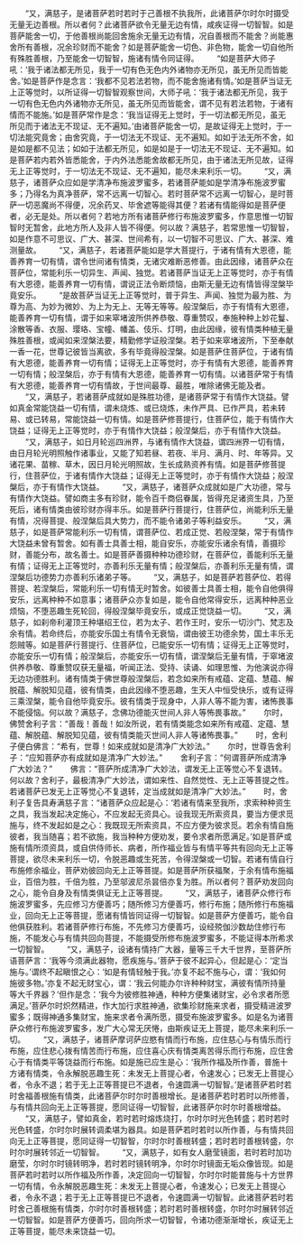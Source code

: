 <!-- { "loadSidebar": true } -->
　　“又，满慈子，是诸菩萨若时若时于己善根不执我所，此诸菩萨尔时尔时摄受无量无边善根。所以者何？此诸菩萨欲令无量无边有情，咸疾证得一切智智。如是菩萨能舍一切，于他善根尚能回舍施余无量无边有情，况自善根而不能舍？尚能惠舍所有善根，况余珍财而不能舍？如是菩萨能舍一切色、非色物，能舍一切自他所有殊胜善根，乃至能舍一切智智，施诸有情令同证得。
　　“如是菩萨大师子吼：‘我于诸法都无所见，我于一切有色无色内外诸物亦无所见，虽无所见而皆能舍。’如是菩萨作是念言：‘我都不见若法若物，而不能舍施诸有情。’如是菩萨当证无上正等觉时，以所证得一切智智观察世间，大师子吼：‘我于诸法都无所见，我于一切有色无色内外诸物亦无所见，虽无所见而皆能舍，谓不见有若法若物，于诸有情而不能施。’如是菩萨常作是念：‘我当证得无上觉时，于一切法都无所见，虽无所见而于诸法无不现证、无不遍知。’由诸菩萨能舍一切，是故证得无上觉时，于一切法能究竟舍；由舍究竟，于一切法无不现证、无不遍知。如如于法无所不舍，如是如是都不见法；如如于法都无所见，如是如是于一切法无不现证、无不遍知。如是菩萨若内若外皆悉能舍，于内外法悉能舍故都无所见，由于诸法无所见故，证得无上正等觉时，于一切法无不现证、无不遍知，能尽未来利乐一切。
　　“又，满慈子，诸菩萨众应如是学清净布施波罗蜜多，若诸菩萨能如是学清净布施波罗蜜多；乃得名为真净菩萨，常不远离一切智心。若时菩萨常不远离一切智心，是时菩萨一切恶魔尚不得便，况余药叉、毕舍遮等能得其便？若诸有情能得如是菩萨便者，必无是处。所以者何？若地方所有诸菩萨修行布施波罗蜜多，作意思惟一切智智时无暂舍，此地方所人及非人皆不得便。何以故？满慈子，若常思惟一切智智，如是作意不可思议、广大、甚深、世间希有，以一切智不可思议、广大、甚深、难测量故。
　　“又，满慈子，若诸菩萨能如是学大菩提行，于诸有情有大恩德，能善养育一切有情，谓令世间诸有情类，无诸灾难断恶修善。由此因缘，诸菩萨众在菩萨位，常能利乐一切异生、声闻、独觉。若诸菩萨当证无上正等觉时，亦于有情有大恩德，能善养育一切有情，谓说正法令断烦恼，由斯无量无边有情皆得涅槃毕竟安乐。
　　“是故菩萨当证无上正等觉时，普于异生、声闻、独觉为最为胜、为尊为高、为妙为微妙、为上为无上、无等无等等。般涅槃后，亦于有情有大恩德，能善养育一切有情，谓于如来窣堵波所供养恭敬、尊重赞叹，奉施种种上妙花鬘、涂散等香、衣服、璎珞、宝幢、幡盖、伎乐、灯明，由此因缘，彼有情类种植无量殊胜善根，或闻如来涅槃法要，精勤修学证般涅槃。若于如来窣堵波所，下至奉献一香一花，世尊记彼皆当离欲，多有毕竟得般涅槃。如是菩萨住菩萨位，于诸有情有大恩德，能善养育一切有情；证得无上正等觉时，亦于有情有大恩德，能善养育一切有情；般涅槃后，亦于有情有大恩德，能善养育一切有情。以诸菩萨常于有情有大恩德，能善养育一切有情故，于世间最尊、最胜，唯除诸佛无能及者。
　　“又，满慈子，若诸菩萨成就如是殊胜功德，是诸菩萨常于有情作大饶益。譬如真金常能饶益一切有情，谓未烧炼、或已烧炼，未作严具、已作严具，若未转易、或已转易，常能饶益一切有情。如是菩萨修菩提行，住菩萨位，能于有情作大饶益；证得无上正等觉时，亦于有情作大饶益；般涅槃后，亦于有情作大饶益。
　　“又，满慈子，如日月轮巡四洲界，与诸有情作大饶益，谓四洲界一切有情，由日月轮光明照触作诸事业，又能了知若昼、若夜、半月、满月、时、年等异。又诸花果、苗稼、草木，因日月轮光明照故，生长成熟资养有情。如是菩萨修菩提行，住菩萨位，于诸有情作大饶益；证得无上正等觉时，亦于有情作大饶益；般涅槃后，亦于有情作大饶益。
　　“又，满慈子，诸菩萨众成就如是广大功德，常与有情作大饶益。譬如商主多有珍财，能令百千商侣眷属，皆得充足诸资生具，乃至死后，诸有情类由彼珍财亦得丰乐。如是菩萨行菩提行，住菩萨位，尚能利乐无量有情，况得菩提、般涅槃后具大势力，而不能令诸弟子等利益安乐。
　　“又，满慈子，如是菩萨常能利乐一切有情，谓菩萨位、若成正觉、若般涅槃，常于有情作大饶益未曾有暂舍。如有善士具善士相，能自安乐，亦能安乐诸余有情，善摄珍财，善能分布，故名善士。如是菩萨善摄种种功德珍财，在菩萨位，善能利乐无量有情；证得无上正等觉时，亦善利乐无量有情；般涅槃后，亦善利乐无量有情，谓涅槃后功德势力亦善利乐诸弟子等。
　　“又，满慈子，如是菩萨若菩萨位、若得菩提、若涅槃后，常能利乐一切有情无时暂舍。如彼善士具善士相，能令自他俱得安乐，远离种种不如意事；诸菩萨众亦复如是，能令自他常得安乐，远离种种恶业烦恼，不堕恶趣生死轮回，得般涅槃毕竟安乐，或成正觉饶益一切。
　　“又，满慈子，如刹帝利灌顶王种堪绍王位，若为太子、若作王时，安乐一切沙门、梵志及余有情。若命终后，亦能安乐国土有情令无衰恼，谓由彼王功德余势，国土丰乐无怨贼等。如是菩萨行菩提行、住菩萨位，已能安乐一切有情；证得无上正等觉时，亦能安乐一切有情；般涅槃后，亦能安乐一切有情，谓涅槃后无量有情，于窣堵波供养恭敬、尊重赞叹获无量福，听闻正法、受持、读诵、如理思惟、为他演说亦得无边功德胜利。诸有情类于佛世尊般涅槃后，若念如来所有戒蕴、定蕴、慧蕴、解脱蕴、解脱知见蕴，彼有情类，由此因缘不堕恶趣，生天人中恒受快乐，或有证得三乘涅槃，能令自他毕竟安乐。彼有情类于现身中，人非人等不能为害，诸怖畏事不能侵恼。何以故？满慈子，念佛功德能灭世间人非人等怖畏事故。”
　　尔时，佛赞舍利子言：“善哉！善哉！如汝所说，若有情类能念如来所有戒蕴、定蕴、慧蕴、解脱蕴、解脱知见蕴，彼有情类能灭世间人非人等诸怖畏事。”
　　时，舍利子便白佛言：“希有，世尊！如来成就如是清净广大妙法。”
　　尔时，世尊告舍利子：“应知菩萨亦有成就如是清净广大妙法。”
　　舍利子言：“何谓菩萨所成清净广大妙法？”
　　佛言：“菩萨所成清净广大妙法，谓发无上正等觉心不复退转。何以故？舍利子，最极清净广大妙法，谓如来性、自然觉性、无上正等菩提之性。若诸菩萨已发无上正等觉心不复退转，定当成就如是清净广大妙法。”
　　时，舍利子复告具寿满慈子言：“诸菩萨众应起是心：‘若诸有情来至我所，求索种种资生之具，我当发起决定施心，不应发起无资具心。设我现无所索资具，要当方便求觅施与，终不发起如是之心：我既现无所索资具，不应方便为彼求觅。若余有情自施彼者，我当随喜；若不欲施，我当种种方便劝发，要令求者所愿满足。’如是菩萨或施有情所须资具，或自供侍师长、病者，所作福业皆与有情平等共有回向无上正等菩提，欲尽未来利乐一切，令脱恶趣或生死苦，令得涅槃或一切智。若诸有情自行布施修余福业，菩萨劝彼回向无上正等菩提。如是菩萨所获福聚，于余有情布施福业，百倍为胜，千倍为胜，乃至邬波尼杀昙倍亦复为胜。所以者何？菩萨劝发回向之心，能令自身及有情类俱证无上正等菩提。
　　“又，满慈子，诸菩萨众修行布施波罗蜜多，先应修习方便善巧；随所修习方便善巧，修行布施；随所修行布施福业，回向无上正等菩提，愿诸有情皆同证得一切智智。如是菩萨方便善巧，能令自他俱获胜利。若诸菩萨修行布施，不先修习方便善巧，设经殑伽沙数劫住修行布施，不能发心与有情共回向菩提，不能摄受所修布施波罗蜜多，不能证得本所希求一切智智。
　　“又，满慈子，设诸有情持广大器，量等三千大千世界，至菩萨所语菩萨言：‘我等今须满此器物，愿疾施与。’菩萨于彼不起异心，但起是心：‘定当施与。’谓终不起瞋恨之心：‘如是有情轻触于我。’亦复不起不施与心，谓：‘我如何施彼多物。’亦复不起无财宝心，谓：‘我云何能办尔许种种财宝，满彼有情所持量等大千界器？’但作是念：‘我今为彼修胜神通，种种方便集诸财宝，必令求者所愿满足。’菩萨尔时炽然精进，作大加行求胜神通，欲集珍财施来求者，摄受精进波罗蜜多；既得神通多集财宝，施来求者令满所愿，摄受布施波罗蜜多。如是名为诸菩萨众修行布施波罗蜜多，发广大心常无厌惓，由斯疾证无上菩提，能尽未来利乐一切。
　　“又，满慈子，诸菩萨摩诃萨应愍有情而行布施，应住慈心与有情乐而行布施，应住悲心拨有情苦而行布施，应住喜心庆有情类离苦得乐而行布施，应住舍心于有情类平等饶益而行布施。如是施已应生是心：‘我所作福及所作善，普施十方诸有情类，令永解脱恶趣生死：未发无上菩提心者，令速发心；已发无上菩提心者，令永不退；若于无上正等菩提已不退者，令速圆满一切智智。’是诸菩萨若时若时舍福善根施有情类，此诸菩萨尔时尔时善根增长。是诸菩萨若时若时以所修善，与有情共回向无上正等菩提，愿同证得一切智智，此诸菩萨尔时尔时善根增益。
　　“又，满慈子，譬如真金，若时若时熔炼烧打，尔时尔时光色转盛；若时若时光色转盛，尔时尔时展转调柔堪为器具。如是菩萨若时若时以所作善，与有情共回向无上正等菩提，愿同证得一切智智，尔时尔时善根转盛；若时若时善根转盛，尔时尔时展转邻近一切智智。
　　“又，满慈子，如有女人磨莹镜面，若时若时加功磨莹，尔时尔时镜转明净，若时若时镜转明净，尔时尔时镜面无垢众像皆现。如是菩萨若时若时以所作福及所作善，决定回向一切智智，尔时尔时能普施与十方世界一切有情，令永解脱恶趣生死：未发无上菩提心者，令速发心；已发无上菩提心者，令永不退；若于无上正等菩提已不退者，令速圆满一切智智。此诸菩萨若时若时舍己善根施有情类，尔时尔时善根转盛；若时若时善根转盛，尔时尔时展转邻近一切智智。如是菩萨方便善巧，回向所求一切智智，令诸功德渐渐增长，疾证无上正等菩提，能尽未来饶益一切。
